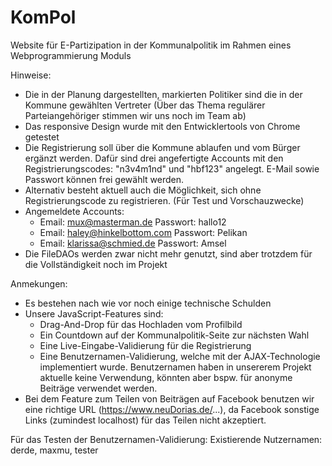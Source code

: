 # KomPol
Website für E-Partizipation in der Kommunalpolitik im Rahmen eines Webprogrammierung Moduls

Hinweise:
- Die in der Planung dargestellten, markierten Politiker sind die in der Kommune gewählten Vertreter (Über das Thema regulärer Parteiangehöriger stimmen wir uns noch im Team ab)
- Das responsive Design wurde mit den Entwicklertools von Chrome getestet
- Die Registrierung soll über die Kommune ablaufen und vom Bürger ergänzt werden. Dafür sind drei angefertigte Accounts mit den Registrierungscodes: "n3v4m1nd" und "hbf123" angelegt. E-Mail sowie Passwort können frei gewählt werden. 
- Alternativ besteht aktuell auch die Möglichkeit, sich ohne Registrierungscode zu registrieren. (Für Test und Vorschauzwecke)
- Angemeldete Accounts: 
  - Email: mux@masterman.de Passwort: hallo12 
  - Email: haley@hinkelbottom.com Passwort: Pelikan
  - Email: klarissa@schmied.de Passwort: Amsel
- Die FileDAOs werden zwar nicht mehr genutzt, sind aber trotzdem für die Vollständigkeit noch im Projekt

Anmekungen:
- Es bestehen nach wie vor noch einige technische Schulden
- Unsere JavaScript-Features sind:
  - Drag-And-Drop für das Hochladen vom Profilbild
  - Ein Countdown auf der Kommunalpolitik-Seite zur nächsten Wahl
  - Eine Live-Eingabe-Validierung für die Registrierung
  - Eine Benutzernamen-Validierung, welche mit der AJAX-Technologie implementiert wurde. Benutzernamen haben in unsererem Projekt aktuelle keine Verwendung, könnten aber bspw. für anonyme Beiträge verwendet werden.
- Bei dem Feature zum Teilen von Beiträgen auf Facebook benutzen wir eine richtige URL (https://www.neuDorias.de/...), da Facebook sonstige Links (zumindest localhost) für das Teilen nicht akzeptiert.


Für das Testen der Benutzernamen-Validierung: Existierende Nutzernamen: derde, maxmu, tester
  
